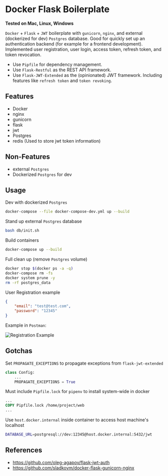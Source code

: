 # Docker Flask Boilerplate

**Tested on Mac, Linux, Windows**

`Docker` + `Flask` + `JWT` boilerplate with `gunicorn`, `nginx`, and external (dockerized for dev) `Postgres` database. Good for quickly set up an authentication backend (for example for a frontend development). Implemented user registration, user login, access token, refresh token, and token revocation.

* Use `Pipfile` for dependency management.
* Use `Flask-Restful` as the REST API framework.
* Use `Flask-JWT-Extended` as the (opinionated) JWT framework. Including features like `refresh token` and `token revoking`.

## Features

* Docker
* nginx
* gunicorn
* flask
* jwt
* Postgres
* redis (Used to store jwt token information)

## Non-Features

* external `Postgres`
* Dockerized `Postgres` for dev

## Usage

Dev with dockerized `Postgres`

```sh
docker-compose --file docker-compose-dev.yml up --build
```

Stand up external `Postgres` database

```sh
bash db/init.sh
```

Build containers

```sh
docker-compose up --build
```

Full clean up (remove `Postgres` volume)

```sh
docker stop $(docker ps -a -q)
docker-compose rm -fs
docker system prune -y
rm -rf postgres_data
```

User Registration example

```json
{
    "email": "test@test.com",
    "password": "12345"
}
```

Example in `Postman`:

![Registration Example](https://github.com/yaojiach/docker-flask-boilerplate/blob/master/postman-example.png)

## Gotchas

Set `PROPAGATE_EXCEPTIONS` to propagate exceptions from `flask-jwt-extended`

```python
class Config:
    ...
    PROPAGATE_EXCEPTIONS = True
```

Must include `Pipfile.lock` for `pipenv` to install system-wide in docker

```dockerfile
...
COPY Pipfile.lock /home/project/web
...
```

Use `host.docker.internal` inside container to access host machine's localhost

```sh
DATABASE_URL=postgresql://dev:12345@host.docker.internal:5432/jwt
```

## References

* https://github.com/oleg-agapov/flask-jwt-auth
* https://github.com/sladkovm/docker-flask-gunicorn-nginx
